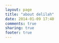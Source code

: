 ```yaml
---
layout: page
title: "about delilah"
date: 2014-01-09 17:40
comments: true
sharing: true
footer: true
---
```

